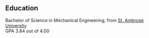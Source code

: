 ## Education
Bachelor of Science in Mechanical Engineering, from [St. Ambrose University](https://www.sau.edu/)              
GPA 3.84 out of 4.00

